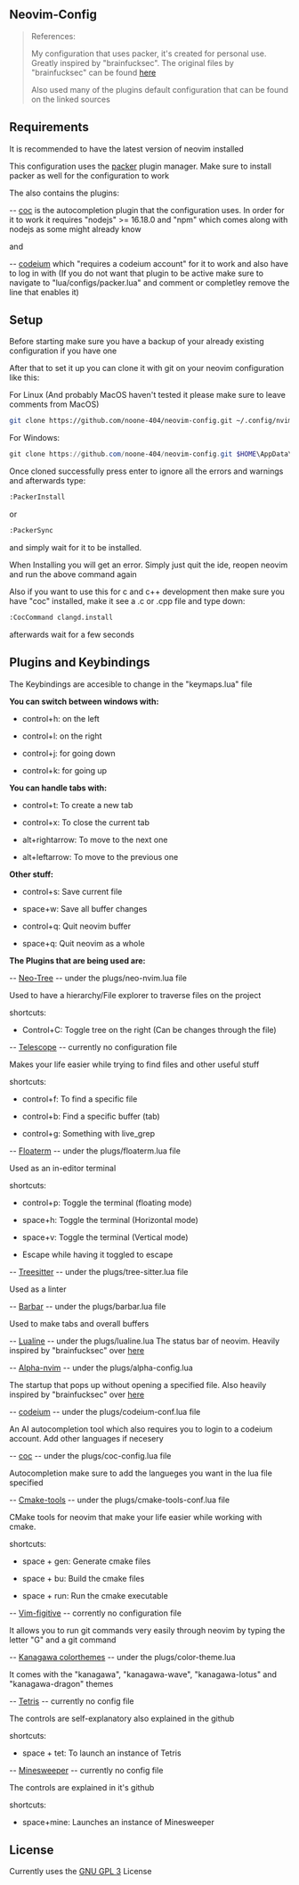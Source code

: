 ## Neovim-Config

> References:
>
> My configuration that uses packer, it's created for personal use.
> Greatly inspired by "brainfucksec". The original files by "brainfucksec" can be found [here](https://github.com/brainfucksec/neovim-lua)
>
> Also used many of the plugins default configuration that can be found on the linked sources

## Requirements

It is recommended to have the latest version of neovim installed

This configuration uses the [packer](https://github.com/wbthomason/packer.nvim?tab=readme-ov-file#quickstart) plugin manager. Make sure to install packer as well for the configuration to work

The also contains the plugins:

-- [coc](https://github.com/neoclide/coc.nvim) is the autocompletion plugin that the configuration uses. In order for it to work it requires "nodejs" >= 16.18.0 and "npm" which comes along with nodejs as some might already know

and

-- [codeium](https://github.com/Exafunction/codeium.nvim) which "requires a codeium account" for it to work and also have to log in with (If you do not want that plugin to be active make sure to navigate to "lua/configs/packer.lua" and comment or completley remove the line that enables it)

## Setup

Before starting make sure you have a backup of your already existing configuration if you have one

After that to set it up you can clone it with git on your neovim configuration like this:

For Linux (And probably MacOS haven't tested it please make sure to leave comments from MacOS)

```bash
git clone https://github.com/noone-404/neovim-config.git ~/.config/nvim
```

For Windows:

```powershell
git clone https://github.com/noone-404/neovim-config.git $HOME\AppData\Local\nvim
```

Once cloned successfully press enter to ignore all the errors and warnings and afterwards type:

```bash
:PackerInstall
```

or

```bash
:PackerSync
```

and simply wait for it to be installed.

When Installing you will get an error. Simply just quit the ide, reopen neovim and run the above command again

Also if you want to use this for c and c++ development then make sure you have "coc" installed, make it see a .c or .cpp file and type down:

```bash
:CocCommand clangd.install
```

afterwards wait for a few seconds

## Plugins and Keybindings

The Keybindings are accesible to change in the "keymaps.lua" file

**You can switch between windows with:**

- control+h: on the left

- control+l: on the right

- control+j: for going down

- control+k: for going up

**You can handle tabs with:**

- control+t: To create a new tab

- control+x: To close the current tab

- alt+rightarrow: To move to the next one

- alt+leftarrow: To move to the previous one

**Other stuff:**

- control+s: Save current file

- space+w: Save all buffer changes

- control+q: Quit neovim buffer

- space+q: Quit neovim as a whole

**The Plugins that are being used are:**

-- [Neo-Tree](https://github.com/nvim-neo-tree/neo-tree.nvim) -- under the plugs/neo-nvim.lua file

Used to have a hierarchy/File explorer to traverse files on the project

shortcuts:

- Control+C: Toggle tree on the right (Can be changes through the file)

-- [Telescope](https://github.com/nvim-telescope/telescope.nvim) -- currently no configuration file

Makes your life easier while trying to find files and other useful stuff

shortcuts:

- control+f: To find a specific file

- control+b: Find a specific buffer (tab)

- control+g: Something with live_grep

-- [Floaterm](https://github.com/voldikss/vim-floaterm) -- under the plugs/floaterm.lua file

Used as an in-editor terminal

shortcuts:

- control+p: Toggle the terminal (floating mode)

- space+h: Toggle the terminal (Horizontal mode)

- space+v: Toggle the terminal (Vertical mode)

- Escape while having it toggled to escape

-- [Treesitter](https://github.com/nvim-treesitter/nvim-treesitter) -- under the plugs/tree-sitter.lua file

Used as a linter

-- [Barbar](https://github.com/romgrk/barbar.nvim) -- under the plugs/barbar.lua file

Used to make tabs and overall buffers

-- [Lualine](https://github.com/nvim-lualine/lualine.nvim) -- under the plugs/lualine.lua
The status bar of neovim. Heavily inspired by "brainfucksec" over [here](https://github.com/brainfucksec/neovim-lua/blob/main/nvim/lua/core/statusline.lua)

-- [Alpha-nvim](https://github.com/goolord/alpha-nvim) -- under the plugs/alpha-config.lua

The startup that pops up without opening a specified file. Also heavily inspired by "brainfucksec" over [here](https://github.com/brainfucksec/neovim-lua/blob/main/nvim/lua/plugins/alpha-nvim.lua)

-- [codeium](https://github.com/Exafunction/codeium.nvim) -- under the plugs/codeium-conf.lua file

An AI autocompletion tool which also requires you to login to a codeium account. Add other languages if necesery

-- [coc](https://github.com/neoclide/coc.nvim) -- under the plugs/coc-config.lua file

Autocompletion make sure to add the langueges you want in the lua file specified

-- [Cmake-tools](https://github.com/Civitasv/cmake-tools.nvim) -- under the plugs/cmake-tools-conf.lua file

CMake tools for neovim that make your life easier while working with cmake.

shortcuts:

- space + gen: Generate cmake files

- space + bu: Build the cmake files

- space + run: Run the cmake executable

-- [Vim-figitive](https://github.com/tpope/vim-fugitive) -- corrently no configuration file

It allows you to run git commands very easily through neovim by typing the letter "G" and a git command

-- [Kanagawa colorthemes](https://github.com/rebelot/kanagawa.nvim) -- under the plugs/color-theme.lua

It comes with the "kanagawa", "kanagawa-wave", "kanagawa-lotus" and "kanagawa-dragon" themes

-- [Tetris](https://github.com/alec-gibson/nvim-tetris) -- currently no config file

The controls are self-explanatory also explained in the github

shortcuts:

- space + tet: To launch an instance of Tetris

-- [Minesweeper](https://github.com/seandewar/nvimesweeper) -- currently no config file

The controls are explained in it's github

shortcuts:

- space+mine: Launches an instance of Minesweeper

## License

Currently uses the [GNU GPL 3](https://choosealicense.com/licenses/gpl-3.0/) License
